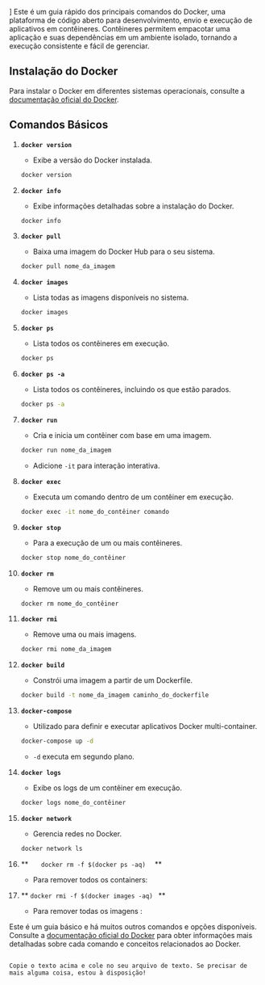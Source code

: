 ]
Este é um guia rápido dos principais comandos do Docker, uma plataforma de código aberto para desenvolvimento, envio e execução de aplicativos em contêineres. Contêineres permitem empacotar uma aplicação e suas dependências em um ambiente isolado, tornando a execução consistente e fácil de gerenciar.

## Instalação do Docker

Para instalar o Docker em diferentes sistemas operacionais, consulte a [documentação oficial do Docker](https://docs.docker.com/get-docker/).

## Comandos Básicos

1. **`docker version`**
   - Exibe a versão do Docker instalada.
   ```bash
   docker version
   ```

2. **`docker info`**
   - Exibe informações detalhadas sobre a instalação do Docker.
   ```bash
   docker info
   ```

3. **`docker pull`**
   - Baixa uma imagem do Docker Hub para o seu sistema.
   ```bash
   docker pull nome_da_imagem
   ```

4. **`docker images`**
   - Lista todas as imagens disponíveis no sistema.
   ```bash
   docker images
   ```

5. **`docker ps`**
   - Lista todos os contêineres em execução.
   ```bash
   docker ps
   ```

6. **`docker ps -a`**
   - Lista todos os contêineres, incluindo os que estão parados.
   ```bash
   docker ps -a
   ```

7. **`docker run`**
   - Cria e inicia um contêiner com base em uma imagem.
   ```bash
   docker run nome_da_imagem
   ```
   - Adicione `-it` para interação interativa.

8. **`docker exec`**
   - Executa um comando dentro de um contêiner em execução.
   ```bash
   docker exec -it nome_do_contêiner comando
   ```

9. **`docker stop`**
   - Para a execução de um ou mais contêineres.
   ```bash
   docker stop nome_do_contêiner
   ```

10. **`docker rm`**
    - Remove um ou mais contêineres.
    ```bash
    docker rm nome_do_contêiner
    ```

11. **`docker rmi`**
    - Remove uma ou mais imagens.
    ```bash
    docker rmi nome_da_imagem
    ```

12. **`docker build`**
    - Constrói uma imagem a partir de um Dockerfile.
    ```bash
    docker build -t nome_da_imagem caminho_do_dockerfile
    ```

13. **`docker-compose`**
    - Utilizado para definir e executar aplicativos Docker multi-container.
    ```bash
    docker-compose up -d
    ```
    - `-d` executa em segundo plano.

14. **`docker logs`**
    - Exibe os logs de um contêiner em execução.
    ```bash
    docker logs nome_do_contêiner
    ```

15. **`docker network`**
    - Gerencia redes no Docker.
    ```bash
    docker network ls
    ```
16. ** `    docker rm -f $(docker ps -aq)   ` **
    - Para remover todos os containers:
16. ** ` docker rmi -f $(docker images -aq)  ` **
    - Para remover todas os imagens :

Este é um guia básico e há muitos outros comandos e opções disponíveis. Consulte a [documentação oficial do Docker](https://docs.docker.com/) para obter informações mais detalhadas sobre cada comando e conceitos relacionados ao Docker.
```

Copie o texto acima e cole no seu arquivo de texto. Se precisar de mais alguma coisa, estou à disposição!